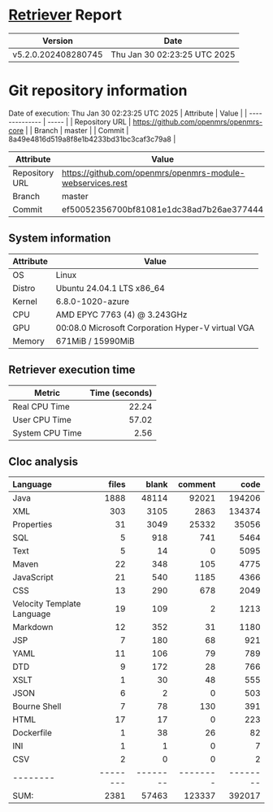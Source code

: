 # [Retriever](https://github.com/PalladioSimulator/Palladio-ReverseEngineering-Retriever) Report
| Version | Date |
| ------- | ---- |
| v5.2.0.202408280745 | Thu Jan 30 02:23:25 UTC 2025 |

# Git repository information
Date of execution: Thu Jan 30 02:23:25 UTC 2025
|    Attribute   | Value |
| -------------- | ----- |
| Repository URL | https://github.com/openmrs/openmrs-core |
| Branch         | master |
| Commit         | 8a49e4816d519a8f8e1b4233bd31bc3caf3c79a8 |

|    Attribute   | Value |
| -------------- | ----- |
| Repository URL | https://github.com/openmrs/openmrs-module-webservices.rest |
| Branch         | master |
| Commit         | ef50052356700bf81081e1dc38ad7b26ae377444 |


## System information
| Attribute | Value |
| --------- | ----- |
| OS | Linux  |
| Distro | Ubuntu 24.04.1 LTS x86_64  |
| Kernel | 6.8.0-1020-azure  |
| CPU | AMD EPYC 7763 (4) @ 3.243GHz  |
| GPU | 00:08.0 Microsoft Corporation Hyper-V virtual VGA  |
| Memory | 671MiB / 15990MiB  |

## Retriever execution time
| Metric | Time (seconds) |
| --- | ---: |
| Real CPU Time | 22.24 |
| User CPU Time | 57.02 |
| System CPU Time | 2.56 |
<!--
Explainations:
- __Real CPU Time__: actual time the command has run (can be less than total time spent in user and system mode for multi-threaded processes)
- __User CPU Time__: time the command has spent running in user mode
- __System CPU Time__: time the command has spent running in system or kernel mode
-->

## Cloc analysis

Language|files|blank|comment|code
:-------|-------:|-------:|-------:|-------:
Java|1888|48114|92021|194206
XML|303|3105|2863|134374
Properties|31|3049|25332|35056
SQL|5|918|741|5464
Text|5|14|0|5095
Maven|22|348|105|4775
JavaScript|21|540|1185|4366
CSS|13|290|678|2049
Velocity Template Language|19|109|2|1213
Markdown|12|352|31|1180
JSP|7|180|68|921
YAML|11|106|79|789
DTD|9|172|28|766
XSLT|1|30|48|555
JSON|6|2|0|503
Bourne Shell|7|78|130|391
HTML|17|17|0|223
Dockerfile|1|38|26|82
INI|1|1|0|7
CSV|2|0|0|2
--------|--------|--------|--------|--------
SUM:|2381|57463|123337|392017
